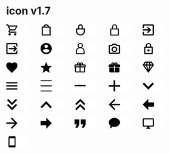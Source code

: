 # icon v1.7

![cart](png/cart.png#gh-light-mode-only "cart")![cart](png/cart_white.png#gh-dark-mode-only "cart")&nbsp;&nbsp;&nbsp;&nbsp;&nbsp;&nbsp;&nbsp;
![cart2](png/cart2.png#gh-light-mode-only "cart2")![cart2](png/cart2_white.png#gh-dark-mode-only "cart2")&nbsp;&nbsp;&nbsp;&nbsp;&nbsp;&nbsp;&nbsp;
![cart3](png/cart3.png#gh-light-mode-only "cart3")![cart3](png/cart3_white.png#gh-dark-mode-only "cart3")&nbsp;&nbsp;&nbsp;&nbsp;&nbsp;&nbsp;&nbsp;
![cart4](png/cart4.png#gh-light-mode-only "cart4")![cart4](png/cart4_white.png#gh-dark-mode-only "cart4")&nbsp;&nbsp;&nbsp;&nbsp;&nbsp;&nbsp;&nbsp;
![login](png/login.png#gh-light-mode-only "login")![login](png/login_white.png#gh-dark-mode-only "login")
<br/><br/>
![logout](png/logout.png#gh-light-mode-only "logout")![logout](png/logout_white.png#gh-dark-mode-only "logout")&nbsp;&nbsp;&nbsp;&nbsp;&nbsp;&nbsp;&nbsp;
![user](png/user.png#gh-light-mode-only "user")![user](png/user_white.png#gh-dark-mode-only "user")&nbsp;&nbsp;&nbsp;&nbsp;&nbsp;&nbsp;&nbsp;
![user2](png/user2.png#gh-light-mode-only "user")![user2](png/user2_white.png#gh-dark-mode-only "user2")&nbsp;&nbsp;&nbsp;&nbsp;&nbsp;&nbsp;&nbsp;
![camera](png/camera.png#gh-light-mode-only "camera")![camera](png/camera_white.png#gh-dark-mode-only "camera")&nbsp;&nbsp;&nbsp;&nbsp;&nbsp;&nbsp;&nbsp;
![lock](png/lock.png#gh-light-mode-only "lock")![lock](png/lock_white.png#gh-dark-mode-only "lock")
<br/><br/>
![heart](png/heart.png#gh-light-mode-only "heart")![heart](png/heart_white.png#gh-dark-mode-only "heart")&nbsp;&nbsp;&nbsp;&nbsp;&nbsp;&nbsp;&nbsp;
![star](png/star.png#gh-light-mode-only "star")![star](png/star_white.png#gh-dark-mode-only "star")&nbsp;&nbsp;&nbsp;&nbsp;&nbsp;&nbsp;&nbsp;
![gift](png/gift.png#gh-light-mode-only "gift")![gift](png/gift_white.png#gh-dark-mode-only "gift")&nbsp;&nbsp;&nbsp;&nbsp;&nbsp;&nbsp;&nbsp;
![gift2](png/gift2.png#gh-light-mode-only "gift2")![gift2](png/gift2_white.png#gh-dark-mode-only "gift2")&nbsp;&nbsp;&nbsp;&nbsp;&nbsp;&nbsp;&nbsp;
![diamond](png/diamond.png#gh-light-mode-only "diamond")![diamond](png/diamond_white.png#gh-dark-mode-only "diamond")
<br/><br/>
![menuBar](png/menuBar.png#gh-light-mode-only "menuBar")![menuBar](png/menuBar_white.png#gh-dark-mode-only "menuBar")&nbsp;&nbsp;&nbsp;&nbsp;&nbsp;&nbsp;&nbsp;
![menuBar2](png/menuBar2.png#gh-light-mode-only "menuBar2")![menuBar2](png/menuBar2_white.png#gh-dark-mode-only "menuBar2")&nbsp;&nbsp;&nbsp;&nbsp;&nbsp;&nbsp;&nbsp;
![minus](png/minus.png#gh-light-mode-only "minus")![minus](png/minus_white.png#gh-dark-mode-only "minus")&nbsp;&nbsp;&nbsp;&nbsp;&nbsp;&nbsp;&nbsp;
![plus](png/plus.png#gh-light-mode-only "plus")![plus](png/plus_white.png#gh-dark-mode-only "plus")&nbsp;&nbsp;&nbsp;&nbsp;&nbsp;&nbsp;&nbsp;
![angleDown](png/angleDown.png#gh-light-mode-only "angleDown")![angleDown](png/angleDown_white.png#gh-dark-mode-only "angleDown")
<br/><br/>
![angleDown2](png/angleDown2.png#gh-light-mode-only "angleDown2")![angleDown2](png/angleDown2_white.png#gh-dark-mode-only "angleDown2")&nbsp;&nbsp;&nbsp;&nbsp;&nbsp;&nbsp;&nbsp;
![angleUp](png/angleUp.png#gh-light-mode-only "angleUp")![angleUp](png/angleUp_white.png#gh-dark-mode-only "angleUp")&nbsp;&nbsp;&nbsp;&nbsp;&nbsp;&nbsp;&nbsp;
![angleUp2](png/angleUp2.png#gh-light-mode-only "angleUp2")![angleUp2](png/angleUp2_white.png#gh-dark-mode-only "angleUp2")&nbsp;&nbsp;&nbsp;&nbsp;&nbsp;&nbsp;&nbsp;
![arrowLeft](png/arrowLeft.png#gh-light-mode-only "arrowLeft")![arrowLeft](png/arrowLeft_white.png#gh-dark-mode-only "arrowLeft")&nbsp;&nbsp;&nbsp;&nbsp;&nbsp;&nbsp;&nbsp;
![arrowLeft2](png/arrowLeft2.png#gh-light-mode-only "arrowLeft2")![arrowLeft2](png/arrowLeft2_white.png#gh-dark-mode-only "arrowLeft2")
<br/><br/>
![arrowRight](png/arrowRight.png#gh-light-mode-only "arrowRight")![arrowRight](png/arrowRight_white.png#gh-dark-mode-only "arrowRight")&nbsp;&nbsp;&nbsp;&nbsp;&nbsp;&nbsp;&nbsp;
![arrowRight2](png/arrowRight2.png#gh-light-mode-only "arrowRight2")![arrowRight2](png/arrowRight2_white.png#gh-dark-mode-only "arrowRight2")&nbsp;&nbsp;&nbsp;&nbsp;&nbsp;&nbsp;&nbsp;
![quoteRight](png/quoteRight.png#gh-light-mode-only "quoteRight")![quoteRight](png/quoteRight_white.png#gh-dark-mode-only "quoteRight")&nbsp;&nbsp;&nbsp;&nbsp;&nbsp;&nbsp;&nbsp;
![comment](png/comment.png#gh-light-mode-only "comment")![comment](png/comment_white.png#gh-dark-mode-only "comment")&nbsp;&nbsp;&nbsp;&nbsp;&nbsp;&nbsp;&nbsp;
![desktop](png/desktop.png#gh-light-mode-only "desktop")![desktop](png/desktop_white.png#gh-dark-mode-only "desktop")
<br/><br/>
![mobile](png/mobile.png#gh-light-mode-only "mobile")![mobile](png/mobile_white.png#gh-dark-mode-only "mobile")&nbsp;&nbsp;&nbsp;&nbsp;&nbsp;&nbsp;&nbsp;
